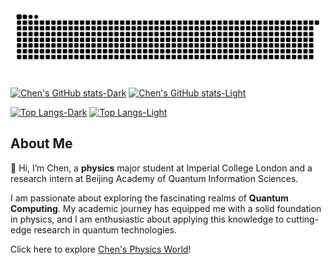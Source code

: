 <picture align="center">
  <source media="(prefers-color-scheme: dark)" srcset="https://raw.githubusercontent.com/chenx820/chenx820/output/github-contribution-grid-snake-dark.svg">
  <source media="(prefers-color-scheme: light)" srcset="https://raw.githubusercontent.com/chenx820/chenx820/output/github-contribution-grid-snake.svg">
  <img alt="github contribution grid snake animation" src="https://raw.githubusercontent.com/chenx820/chenx820/output/github-contribution-grid-snake.svg">
</picture>

[![Chen's GitHub stats-Dark](https://github-readme-stats.vercel.app/api?username=chenx820&show_icons=true&count_private=true&hide_border=true&bg_color=false&rank_icon=github&hide=prs,issues,contribs&theme=dark#gh-dark-mode-only)](https://github.com/chenx820#gh-dark-mode-only)
[![Chen's GitHub stats-Light](https://github-readme-stats.vercel.app/api?username=chenx820&show_icons=true&count_private=true&hide_border=true&bg_color=false&rank_icon=github&hide=prs,issues,contribs&theme=default#gh-light-mode-only)](https://github.com/chenx820#gh-light-mode-only)     

[![Top Langs-Dark](https://github-readme-stats-beta-sage-23.vercel.app/api/top-langs/?username=chenx820&layout=compact&bg_color=false&hide_border=true#gh-dark-mode-only)](https://github.com/chenx820#gh-dark-mode-only)
[![Top Langs-Light](https://github-readme-stats-beta-sage-23.vercel.app/api/top-langs/?username=chenx820&layout=compact&bg_color=false&hide_border=true#gh-light-mode-only)](https://github.com/chenx820#gh-light-mode-only)


## About Me             
👋 Hi, I’m Chen, a **physics** major student at Imperial College London and a research intern at Beijing Academy of Quantum Information Sciences. 

I am passionate about exploring the fascinating realms of **Quantum Computing**. My academic journey has equipped me with a solid foundation in physics, and I am enthusiastic about applying this knowledge to cutting-edge research in quantum technologies.

Click here to explore [Chen's Physics World](https://chenx820.github.io/)!     




